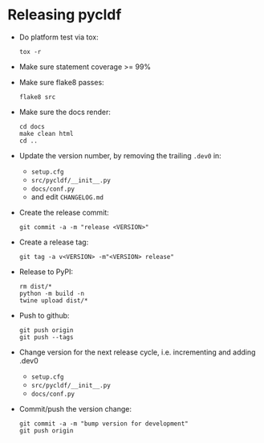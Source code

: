 
Releasing pycldf
================

- Do platform test via tox:
  ```shell
  tox -r
  ```

- Make sure statement coverage >= 99%
- Make sure flake8 passes:
  ```shell
  flake8 src
  ```

- Make sure the docs render:
  ```shell
  cd docs
  make clean html
  cd ..
  ```

- Update the version number, by removing the trailing `.dev0` in:
  - `setup.cfg`
  - `src/pycldf/__init__.py`
  - `docs/conf.py`
  - and edit `CHANGELOG.md`

- Create the release commit:
  ```shell
  git commit -a -m "release <VERSION>"
  ```

- Create a release tag:
  ```shell
  git tag -a v<VERSION> -m"<VERSION> release"
  ```

- Release to PyPI:
  ```shell
  rm dist/*
  python -m build -n
  twine upload dist/*
  ```

- Push to github:
  ```shell
  git push origin
  git push --tags
  ```

- Change version for the next release cycle, i.e. incrementing and adding .dev0
  - `setup.cfg`
  - `src/pycldf/__init__.py`
  - `docs/conf.py`

- Commit/push the version change:
  ```shell
  git commit -a -m "bump version for development"
  git push origin
  ```
